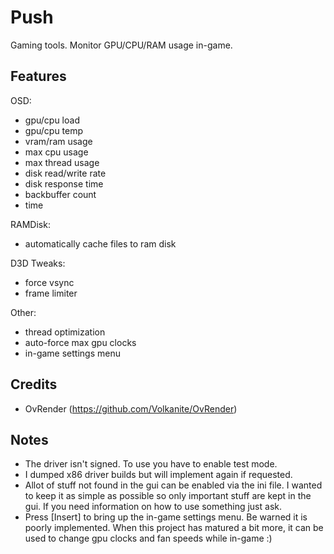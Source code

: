 Push
====

Gaming tools. Monitor GPU/CPU/RAM usage in-game.

Features
--------

OSD: 
- gpu/cpu load 
- gpu/cpu temp 
- vram/ram usage 
- max cpu usage 
- max thread usage 
- disk read/write rate
- disk response time
- backbuffer count 
- time

RAMDisk: 
- automatically cache files to ram disk

D3D Tweaks: 
- force vsync 
- frame limiter 

Other: 
- thread optimization
- auto-force max gpu clocks
- in-game settings menu

Credits
-------

- OvRender (https://github.com/Volkanite/OvRender)

Notes
-----

- The driver isn't signed. To use you have to enable test mode.
- I dumped x86 driver builds but will implement again if requested.
- Allot of stuff not found in the gui can be enabled via the ini file. I wanted to keep it as simple as possible so only important stuff are kept in the gui. If you need information on how to use something just ask.
- Press [Insert] to bring up the in-game settings menu. Be warned it is poorly implemented. When this project has matured a bit more, it can be used to change gpu clocks and fan speeds while in-game :)
